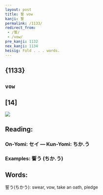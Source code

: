 ```yaml
---
layout: post
title: 誓 vow
kanji: 誓
permalink: /1133/
redirect_from:
 - /誓/
 - /vow/
pre_kanji: 1132
nex_kanji: 1134
heisig: Fold . . . words.
---
```


## {1133}

## `vow`

## [14]

<div class="stroke"><img src="E8AA93.png" /></div>

## Reading:

### On-Yomi: セイ &mdash; Kun-Yomi: ちか.う

### Examples: 誓う (ちか.う)

## Words:

誓う(ちかう): swear, vow, take an oath, pledge

